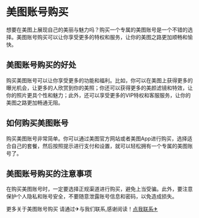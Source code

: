 # 美图账号购买

想要在美图上展现自己的美丽与魅力吗？购买一个专属的美图账号是一个不错的选择。美图账号购买可以让你享受更多的特权和服务，让你的美图之路更加顺畅和愉快。

## 美图账号购买的好处

购买美图账号可以让你享受更多的功能和福利。比如，你可以在美图上获得更多的曝光机会，让更多的人欣赏到你的美照；你还可以获得更多的美颜滤镜和特效，让你的照片更具个性和魅力；此外，还可以享受更多的VIP特权和客服服务，让你的美图之路更加畅通无阻。

## 如何购买美图账号

购买美图账号非常简单。你可以通过美图官方网站或者美图App进行购买，选择适合自己的套餐，然后按照提示进行支付和设置，就可以轻松拥有一个专属的美图账号了。

## 美图账号购买的注意事项

在购买美图账号时，一定要选择正规渠道进行购买，避免上当受骗。此外，要注意保护个人隐私和账号安全，不要随意泄露账号信息和密码，以免造成损失。

更多关于美图账号购买 请通过✈与我们联系,感谢阅读！[点我联系✈](https://m.k02.cc)